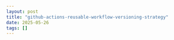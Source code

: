 ```yaml
---
layout: post
title: "github-actions-reusable-workflow-versioning-strategy"
date: 2025-05-26
tags: []
---
```

